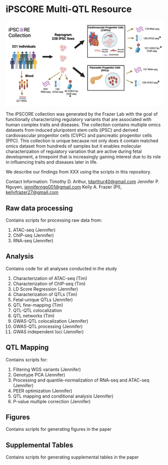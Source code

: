 # iPSCORE Multi-QTL Resource

![Alt text](ipscore_resource.png)

The iPSCORE collection was generated by the Frazer Lab with the goal of functionally characterizing regulatory variants that are associated with human complex traits and diseases. The collection contains multiple omics datasets from induced pluripotent stem cells (iPSC) and derived cardiovascular progenitor cells (CVPC) and pancreatic progenitor cells (PPC). This collection is unique because not only does it contain matched omics dataset from hundreds of samples but it enables molecular characterization of regulatory variation that are active during fetal development, a timepoint that is increasingly gaining interest due to its role in influencing traits and diseases later in life. 

We describe our findings from XXX using the scripts in this repository. 

Contact Information:
Timothy D. Arthur, tdarthur40@gmail.com
Jennifer P. Nguyen, jenniferngp001@gmail.com
Kelly A. Frazer (PI), kellyfrazer27@gmail.com

## Raw data processing
Contains scripts for processing raw data from:
1. ATAC-seq (Jennifer)
2. ChIP-seq (Jennifer)
3. RNA-seq (Jennifer)
   
## Analysis
Contains code for all analyses conducted in the study
1. Characterization of ATAC-seq (Tim)
2. Characterization of ChIP-seq (Tim)
4. LD Score Regression (Jennifer)
5. Characterization of QTLs (Tim)
6. Fetal-unique QTLs (Jennifer)
7. QTL fine-mapping (Tim)
8. QTL-QTL colocalization
9. QTL networks (Tim)
10. GWAS-QTL colocalization (Jennifer)
11. GWAS-QTL processing (Jennifer)
12. GWAS independent loci (Jennifer)


## QTL Mapping
Contains scripts for:
1. Filtering WGS variants (Jennifer)
2. Genotype PCA (Jennifer)
3. Processing and quantile-normalization of RNA-seq and ATAC-seq (Jennifer)
4. PEER optimization (Jennifer)
5. QTL mapping and conditional analysis (Jennifer)
6. P-value multiple correction (Jennifer)

## Figures
Contains scripts for generating figures in the paper

## Supplemental Tables
Contains scripts for generating supplemental tables in the paper

